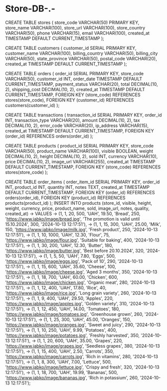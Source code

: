 # Store-DB-.-
CREATE TABLE stores (
    store_code VARCHAR(50) PRIMARY KEY,
    store_name VARCHAR(100),
    store_url VARCHAR(100),
    store_country VARCHAR(50),
    phone VARCHAR(15),
    email VARCHAR(100),
    created_at TIMESTAMP DEFAULT CURRENT_TIMESTAMP
);

CREATE TABLE customers (
    customer_id SERIAL PRIMARY KEY,
    customer_name VARCHAR(100),
    billing_country VARCHAR(50),
    billing_city VARCHAR(50),
    state_province VARCHAR(50),
    postal_code VARCHAR(20),
    created_at TIMESTAMP DEFAULT CURRENT_TIMESTAMP
);

CREATE TABLE orders (
    order_id SERIAL PRIMARY KEY,
    store_code VARCHAR(50),
    customer_id INT,
    order_date TIMESTAMP DEFAULT CURRENT_TIMESTAMP,
    payment_status VARCHAR(20),
    total DECIMAL(10, 2),
    shipping_cost DECIMAL(10, 2),
    created_at TIMESTAMP DEFAULT CURRENT_TIMESTAMP,
    FOREIGN KEY (store_code) REFERENCES stores(store_code),
    FOREIGN KEY (customer_id) REFERENCES customers(customer_id)
);

CREATE TABLE transactions (
    transaction_id SERIAL PRIMARY KEY,
    order_id INT,
    transaction_type VARCHAR(20),
    amount DECIMAL(10, 2),
    tax DECIMAL(10, 2),
    error_code VARCHAR(20),
    ip_address VARCHAR(15),
    created_at TIMESTAMP DEFAULT CURRENT_TIMESTAMP,
    FOREIGN KEY (order_id) REFERENCES orders(order_id)
);

CREATE TABLE products (
    product_id SERIAL PRIMARY KEY,
    store_code VARCHAR(50),
    product_name VARCHAR(100),
    visible BOOLEAN,
    weight DECIMAL(10, 2),
    height DECIMAL(10, 2),
    sold INT,
    currency VARCHAR(10),
    price DECIMAL(10, 2),
    image_url VARCHAR(255),
    created_at TIMESTAMP DEFAULT CURRENT_TIMESTAMP,
    FOREIGN KEY (store_code) REFERENCES stores(store_code)
);

CREATE TABLE order_items (
    order_item_id SERIAL PRIMARY KEY,
    order_id INT,
    product_id INT,
    quantity INT,
    notes TEXT,
    created_at TIMESTAMP DEFAULT CURRENT_TIMESTAMP,
    FOREIGN KEY (order_id) REFERENCES orders(order_id),
    FOREIGN KEY (product_id) REFERENCES products(product_id)
);
    INSERT INTO products (store_id, visible, height, weight, currency, price, product_name, sold, image_url, notes, quality, created_at)
    -> VALUES
    -> (1, 1, 20, 500, 'UAH', 19.50, 'Bread', 250, 'https://www.jabko/image/bread.jpg', 'The promotion is valid until 15.10.2024', 300, '2024-10-13 12:17:51'),
    -> (1, 1, 15, 300, 'UAH', 25.00, 'Milk', 150, 'https://www.jabko/image/milk.jpg', 'Fresh product', 250, '2024-10-13 12:17:51'),
    -> (1, 1, 10, 1000, 'UAH', 12.30, 'Flour', 75, 'https://www.jabko/image/flour.jpg', 'Suitable for baking', 400, '2024-10-13 12:17:51'),
    -> (1, 1, 30, 200, 'UAH', 12.30, 'Butter', 180, 'https://www.jabko/image/butter.jpg', 'Best before 20.10.2024', 320, '2024-10-13 12:17:51'),
    -> (1, 1, 5, 50, 'UAH', 7.80, 'Eggs', 500, 'https://www.jabko/image/eggs.jpg', 'Pack of 10', 290, '2024-10-13 12:17:51'),
    -> (1, 1, 15, 600, 'UAH', 35.60, 'Cheese', 100, 'https://www.jabko/image/cheese.jpg', 'Aged 3 months', 350, '2024-10-13 12:17:51'),
    -> (1, 1, 18, 700, 'UAH', 60.00, 'Chicken', 600, 'https://www.jabko/image/chicken.jpg', 'Organic meat', 280, '2024-10-13 12:17:51'),
    -> (1, 1, 12, 400, 'UAH', 17.80, 'Rice', 40, 'https://www.jabko/image/rice.jpg', 'Long grain variety', 260, '2024-10-13 12:17:51'),
    -> (1, 1, 9, 400, 'UAH', 29.50, 'Apples', 220, 'https://www.jabko/image/apples.jpg', 'Golden variety', 310, '2024-10-13 12:17:51'),
    -> (1, 1, 12, 450, 'UAH', 14.00, 'Tomatoes', 180, 'https://www.jabko/image/tomatoes.jpg', 'Greenhouse grown', 260, '2024-10-13 12:17:51'),
    -> (1, 1, 25, 300, 'UAH', 45.00, 'Oranges', 150, 'https://www.jabko/image/oranges.jpg', 'Sweet and juicy', 290, '2024-10-13 12:17:51'),
    -> (1, 1, 10, 250, 'UAH', 9.99, 'Potatoes', 400, 'https://www.jabko/image/potatoes.jpg', 'Freshly harvested', 350, '2024-10-13 12:17:51'),
    -> (1, 1, 20, 600, 'UAH', 35.00, 'Grapes', 220, 'https://www.jabko/image/grapes.jpg', 'Seedless grapes', 380, '2024-10-13 12:17:51'),
    -> (1, 1, 15, 400, 'UAH', 2.50, 'Carrots', 350, 'https://www.jabko/image/carrots.jpg', 'Rich in vitamins', 280, '2024-10-13 12:17:51'),
    -> (1, 1, 8, 300, 'UAH', 7.00, 'Lettuce', 500, 'https://www.jabko/image/lettuce.jpg', 'Crispy and fresh', 320, '2024-10-13 12:17:51'),
    -> (1, 1, 18, 700, 'UAH', 19.99, 'Bananas', 500, 'https://www.jabko/image/bananas.jpg', 'Rich in potassium', 260, '2024-10-13 12:17:51');
